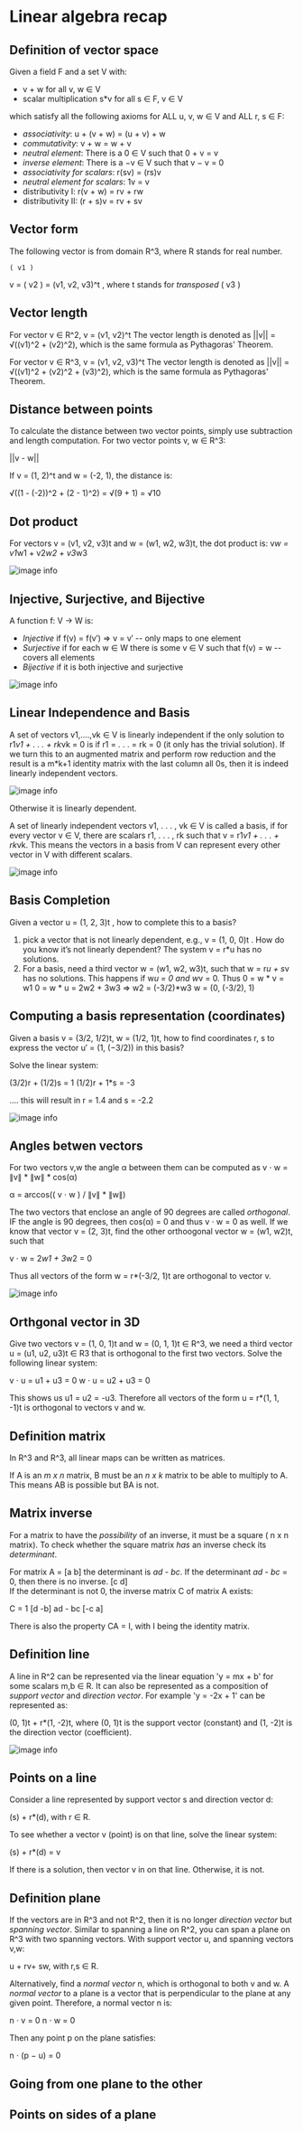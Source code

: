 # Linear algebra recap

## Definition of vector space
Given a field F and a set V with:
- v + w for all v, w ∈ V
- scalar multiplication s*v for all s ∈ F, v ∈ V

which satisfy all the following axioms for ALL u, v, w ∈ V and ALL r, s ∈ F:
- *associativity*: u + (v + w) = (u + v) + w
- *commutativity*: v + w = w + v
- *neutral element*: There is a 0 ∈ V such that 0 + v = v
- *inverse element*: There is a −v ∈ V such that v − v = 0
- *associativity for scalars*: r(sv) = (rs)v
- *neutral element for scalars*: 1v = v
- distributivity I: r(v + w) = rv + rw
- distributivity II: (r + s)v = rv + sv

## Vector form
The following vector is from domain R^3, where R stands for real number.

    ( v1 )
v = ( v2 ) = (v1, v2, v3)^t , where t stands for *transposed*
    ( v3 )


## Vector length
For vector v ∈ R^2, v = (v1, v2)^t
The vector length is denoted as ||v|| = √((v1)^2 + (v2)^2), which is the same formula as Pythagoras' Theorem.

For vector v ∈ R^3, v = (v1, v2, v3)^t
The vector length is denoted as ||v|| = √((v1)^2 + (v2)^2 + (v3)^2), which is the same formula as Pythagoras' Theorem.

## Distance between points
To calculate the distance between two vector points, simply use subtraction and length computation. For two vector points v, w ∈ R^3:

||v - w||

If v = (1, 2)^t and w = (-2, 1), the distance is:

√((1 - (-2))^2 + (2 - 1)^2) = √(9 + 1) = √10

## Dot product
For vectors v = (v1, v2, v3)t and w = (w1, w2, w3)t, the dot product is:
v*w = v1*w1 + v2*w2 + v3*w3

![image info](../../images/dot_product.png)

## Injective, Surjective, and Bijective
A function f: V -> W is:

- *Injective* if f(v) = f(v′) ⇒ v = v′ -- only maps to one element
- *Surjective* if for each w ∈ W there is some v ∈ V such that f(v) = w -- covers all elements
- *Bijective* if it is both injective and surjective

![image info](../../images/functions.png)

## Linear Independence and Basis
A set of vectors v1,....,vk ∈ V is linearly independent if the only solution to r1*v1 + . . . + rk*vk = 0 is if 
r1 = . . . = rk = 0 (it only has the trivial solution). If we turn this to an augmented matrix and perform row reduction and the result is a m*k+1 identity matrix with the last column all 0s, then it is indeed linearly independent vectors.

![image info](../../images/linearly_indenpendent_vectors.jpg)

Otherwise it is linearly dependent. 

A set of linearly independent vectors v1, . . . , vk ∈ V is called a basis, if for every vector v ∈ V,
there are scalars r1, . . . , rk such that v = r1*v1 + . . . + rk*vk. This means the vectors in a basis from V can represent every other vector in V with different scalars.

![image info](../../images/basis.png)

## Basis Completion
Given a vector u = (1, 2, 3)t , how to complete this to a basis?

1. pick a vector that is not linearly dependent, e.g., v = (1, 0, 0)t .
How do you know it’s not linearly dependent? The system v = r*u has no solutions.
2. For a basis, need a third vector w = (w1, w2, w3)t, such that w = r*u + s*v has no solutions. 
This happens if w*u = 0 and w*v = 0. Thus
0 = w * v = w1
0 = w * u = 2w2 + 3w3 ⇒ w2 = (-3/2)*w3
w = (0, (-3/2), 1)

## Computing a basis representation (coordinates)
Given a basis v = (3/2, 1/2)t, w = (1/2, 1)t, how to find coordinates r, s to express the vector u′ = (1, (−3/2)) in this basis?

Solve the linear system:

(3/2)r + (1/2)s = 1
(1/2)r + 1*s    = -3

.... this will result in r = 1.4 and s = -2.2

![image info](../../images/basis_representation.png)

## Angles betwen vectors
For two vectors v,w the angle α between them can be computed as v ⋅ w = ∥v∥ * ∥w∥ * cos(α)

α = arccos(( v ⋅ w ) / ∥v∥ * ∥w∥)

The two vectors that enclose an angle of 90 degrees are called *orthogonal*. IF the angle is 90 degrees, then 
cos(α) = 0 and thus v ⋅ w = 0 as well. If we know that vector v = (2, 3)t, find the other orthoogonal vector 
w = (w1, w2)t, such that 

v ⋅ w = 2*w1 + 3*w2 = 0 

Thus all vectors of the form w = r*(-3/2, 1)t are orthogonal to vector v.

![image info](../../images/orthogonal.png)

## Orthgonal vector in 3D
Give two vectors v = (1, 0, 1)t and w = (0, 1, 1)t ∈ R^3, we need a third vector u = (u1, u2, u3)t ∈ R3 that is orthogonal to the first two vectors. Solve the following linear system:

v ⋅ u = u1 + u3 = 0
w ⋅ u = u2 + u3 = 0

This shows us u1 = u2 = -u3. Therefore all vectors of the form u = r*(1, 1, -1)t is orthogonal to vectors v and w.

## Definition matrix
In R^3 and R^3, all linear maps can be written as matrices.

If A is an *m x n* matrix, B must be an *n x k* matrix to be able to multiply to A. This means AB is possible but BA is not.

## Matrix inverse
For a matrix to have the *possibility* of an inverse, it must be a square ( n x n matrix). To check whether the square matrix *has* an inverse check its *determinant*. 

For matrix  A = [a  b] the determinant is *ad - bc*. If the determinant *ad - bc* = 0, then there is no inverse.
                [c  d]                                  
If the determinant is not 0, the inverse matrix C of matrix A exists:

C =    1    [d  -b] 
    ad - bc [-c  a]

There is also the property CA = I, with I being the identity matrix. 

## Definition line
A line in R^2 can be represented via the linear equation 'y = mx + b' for some scalars m,b ∈ R. It can also be represented as a composition of *support vector* and *direction vector*. For example 'y = -2x + 1' can be represented as:

(0, 1)t + r*(1, -2)t, where (0, 1)t is the support vector (constant) and (1, -2)t is the direction vector (coefficient).

![image info](../../images/linear_line.png)

## Points on a line
Consider a line represented by support vector s and direction vector d:

(s) + r*(d), with r ∈ R.

To see whether a vector v (point) is on that line, solve the linear system:

(s) + r*(d) = v

If there is a solution, then vector v in on that line. Otherwise, it is not.

## Definition plane
If the vectors are in R^3 and not R^2, then it is no longer *direction vector* but *spanning vector*. Similar to spanning a line on R^2, you can span a plane on R^3 with two spanning vectors. With support vector u, and spanning vectors v,w:

u + rv+ sw, with r,s ∈ R.

Alternatively, find a *normal vector* n, which is orthogonal to both v and w. A *normal vector* to a plane is a vector that is perpendicular to the plane at any given point. Therefore, a normal vector n is:

n ⋅ v = 0
n ⋅ w = 0

Then any point p on the plane satisfies:

n ⋅ (p − u) = 0

## Going from one plane to the other

## Points on sides of a plane